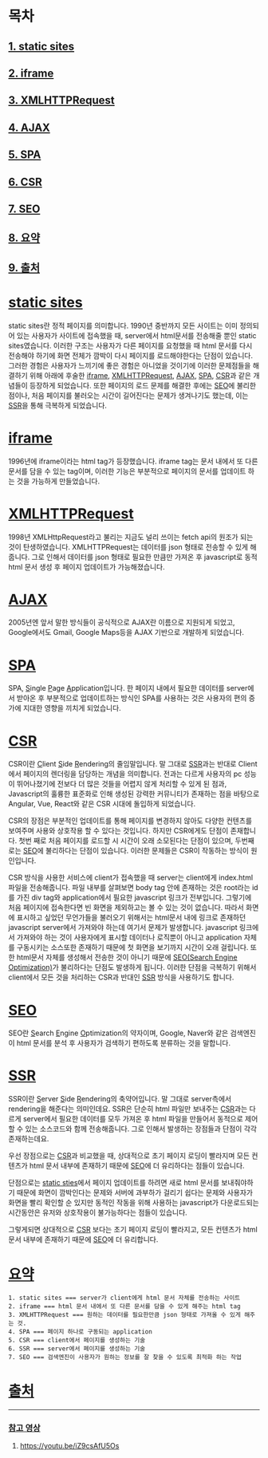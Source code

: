 # 목차
## [1. static sites](#static-sites)
## [2. iframe](#image)
## [3. XMLHTTPRequest](#xmlhttprequest)
## [4. AJAX](#ajax)
## [5. SPA](#spa)
## [6. CSR](#csr)
## [7. SEO](#seo)
## [8. 요약](#요약)
## [9. 출처](#출처)

# [static sites](#목차)
 static sites란 정적 페이지를 의미합니다. 1990년 중반까지 모든 사이트는 이미 정의되어 있는 사용자가 사이트에 접속했을 때, server에서 html문서를 전송해줄 뿐인 static sites였습니다. 이러한 구조는 사용자가 다른 페이지를 요청했을 때 html 문서를 다시 전송해야 하기에 화면 전체가 깜박이 다시 페이지를 로드해야한다는 단점이 있습니다. 그러한 경험은 사용자가 느끼기에 좋은 경험은 아니었을 것이기에 이러한 문제점들을 해결하기 위해 아래에 후술한 [iframe](#iframe), [XMLHTTPRequest](#xmlhttprequest), [AJAX](#ajax), [SPA](#spa), [CSR](#csr)과 같은 개념들이 등장하게 되었습니다. 또한 페이지의 로드 문제를 해결한 후에는 [SEO](#seo)에 불리한 점이나, 처음 페이지를 불러오는 시간이 길어진다는 문제가 생겨나기도 했는데, 이는 [SSR](#SSR)을 통해 극복하게 되었습니다.
# [iframe](#목차)

 1996년에 iframe이라는 html tag가 등장했습니다. iframe tag는 문서 내에서 또 다른 문서를 담을 수 있는 tag이며, 이러한 기능은 부분적으로 페이지의 문서를 업데이트 하는 것을 가능하게 만들었습니다.

# [XMLHTTPRequest](#목차)
 1998년 XMLHttpRequest라고 불리는 지금도 널리 쓰이는 fetch api의 원조가 되는 것이 탄생하였습니다. XMLHTTPRequest는 데이터를 json 형태로 전송할 수 있게 해줍니다. 그로 인해서 데이터를 json 형태로 필요한 만큼만 가져온 후 javascript로 동적 html 문서 생성 후 페이지 업데이트가 가능해졌습니다.

# [AJAX](#목차)
 2005년엔 앞서 말한 방식들이 공식적으로 AJAX란 이름으로 지원되게 되었고, Google에서도 Gmail, Google Maps등을 AJAX 기반으로 개발하게 되었습니다. 

# [SPA](#목차)
 SPA, <u>S</u>ingle <u>P</u>age <u>A</u>pplication입니다. 한 페이지 내에서 필요한 데이터를 server에서 받아온 후 부분적으로 업데이트하는 방식인 SPA를 사용하는 것은 사용자의 편의 증가에 지대한 영향을 끼치게 되었습니다.

# [CSR](#목차)
 CSR이란 <u>C</u>lient <u>S</u>ide <u>R</u>endering의 줄임말입니다. 말 그대로 [SSR](#ssr)과는 반대로 Client에서 페이지의 렌더링을 담당하는 개념을 의미합니다. 전과는 다르게 사용자의 pc 성능이 뛰어나졌기에 전보다 더 많은 것들을 어렵지 않게 처리할 수 있게 된 점과, Javascript의 훌륭한 표준화로 인해 생성된 강력한 커뮤니티가 존재하는 점을 바탕으로 Angular, Vue, React와 같은 CSR 시대에 돌입하게 되었습니다.

 CSR의 장점은 부분적인 업데이트를 통해 페이지를 변경하지 않아도 다양한 컨텐츠를 보여주며 사용와 상호작용 할 수 있다는 것입니다. 하지만 CSR에게도 단점이 존재합니다. 첫번 째로 처음 페이지를 로드할 시 시간이 오래 소모된다는 단점이 있으며, 두번째로는 [SEO](#seo)에 불리하다는 단점이 있습니다. 이러한 문제들은 CSR이 작동하는 방식이 원인입니다. 
 
 CSR 방식을 사용한 서비스에 client가 접속했을 때 server는 client에게 index.html 파일을 전송해줍니다. 파일 내부를 살펴보면 body tag 안에 존재하는 것은 root라는 id를 가진 div tag와 application에서 필요한 javascript 링크가 전부입니다. 그렇기에 처음 페이지에 접속한다면 빈 화면을 제외하고는 볼 수 있는 것이 없습니다. 따라서 화면에 표시하고 싶었던 무언가들을 불러오기 위해서는 html문서 내에 링크로 존재하던 javascript server에서 가져와야 하는데 여기서 문제가 발생합니다. javascript 링크에서 가져와야 하는 것이 사용자에게 표시할 데이터나 로직뿐이 아니고 application 자체를 구동시키는 소스또한 존재하기 때문에 첫 화면을 보기까지 시간이 오래 걸립니다. 또한 html문서 자체를 생성해서 전송한 것이 아니기 때문에 [SEO(<u>S</u>earch <u>E</u>ngine <u>O</u>ptimization)](#seo)가 불리하다는 단점도 발생하게 됩니다. 이러한 단점을 극복하기 위해서 client에서 모든 것을 처리하는 CSR과 반대인 [SSR](#ssr) 방식을 사용하기도 합니다.

# [SEO](#목차)
 SEO란 <u>S</u>earch <u>E</u>ngine <u>O</u>ptimization의 약자이며, Google, Naver와 같은 검색엔진이 html 문서를 분석 후 사용자가 검색하기 편하도록 분류하는 것을 말합니다.

# [SSR](#목차)
 SSR이란 <u>S</u>erver <u>S</u>ide <u>R</u>endering의 축약어입니다. 말 그대로 server측에서 rendering을 해준다는 의미인데요. SSR은 단순히 html 파일만 보내주는 [CSR](#csr)과는 다르게 server에서 필요한 데이터를 모두 가져온 후 html 파일을 만들어서 동적으로 제어할 수 있는 소스코드와 함께 전송해줍니다. 그로 인해서 발생하는 장점들과 단점이 각각 존재하는데요.

 우선 장점으로는 [CSR](#csr)과 비교했을 때, 상대적으로 초기 페이지 로딩이 빨라지며 모든 컨텐츠가 html 문서 내부에 존재하기 때문에 [SEO](#seo)에 더 유리하다는 점들이 있습니다.

 단점으로는 [static sties](#static-sties)에서 페이지 업데이트를 하려면 새로 html 문서를 보내줘야하기 때문에 화면이 깜박인다는 문제와 서버에 과부하가 걸리기 쉽다는 문제와 사용자가 화면을 빨리 확인할 순 있지만 동적인 작동을 위해 사용하는 javascript가 다운로드되는 시간동안은 유저와 상호작용이 불가능하다는 점들이 있습니다.
 
 그렇게되면 상대적으로 [CSR](#csr) 보다는 초기 페이지 로딩이 빨라지고, 모든 컨텐츠가 html 문서 내부에 존재하기 때문에 [SEO](#seo)에 더 유리합니다.

# [요약](#목차)
    1. static sites === server가 client에게 html 문서 자체를 전송하는 사이트
    2. iframe === html 문서 내에서 또 다른 문서를 담을 수 있게 해주는 html tag
    3. XMLHTTPRequest === 원하는 데이터를 필요한만큼 json 형태로 가져올 수 있게 해주는 것.
    4. SPA === 페이지 하나로 구동되는 application
    5. CSR === client에서 페이지를 생성하는 기술
    6. SSR === server에서 페이지를 생성하는 기술
    7. SEO === 검색엔진이 사용자가 원하는 정보를 잘 찾을 수 있도록 최적화 하는 작업
   
# [출처](#목차)
---

### [참고 영상](#출처)
1. https://youtu.be/iZ9csAfU5Os